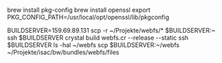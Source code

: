 brew install pkg-config
brew install openssl
export PKG_CONFIG_PATH=/usr/local/opt/openssl/lib/pkgconfig

BUILDSERVER=159.69.89.131
scp -r ~/Projekte/webfs/* $BUILDSERVER:~
ssh $BUILDSERVER crystal build webfs.cr --release --static
ssh $BUILDSERVER ls -hal ~/webfs
scp $BUILDSERVER:~/webfs ~/Projekte/isac/bw/bundles/webfs/files
